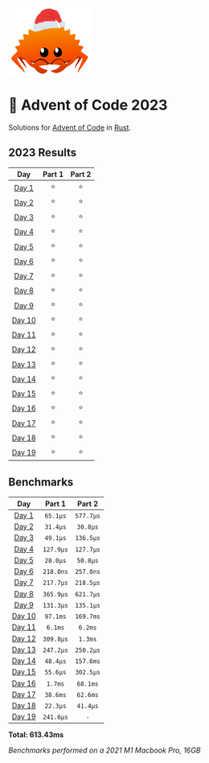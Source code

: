 <img src="./.assets/christmas_ferris.png" width="164">

# 🎄 Advent of Code 2023

Solutions for [Advent of Code](https://adventofcode.com/) in [Rust](https://www.rust-lang.org/).

<!--- advent_readme_stars table --->
## 2023 Results

| Day | Part 1 | Part 2 |
| :---: | :---: | :---: |
| [Day 1](https://adventofcode.com/2023/day/1) | ⭐ | ⭐ |
| [Day 2](https://adventofcode.com/2023/day/2) | ⭐ | ⭐ |
| [Day 3](https://adventofcode.com/2023/day/3) | ⭐ | ⭐ |
| [Day 4](https://adventofcode.com/2023/day/4) | ⭐ | ⭐ |
| [Day 5](https://adventofcode.com/2023/day/5) | ⭐ | ⭐ |
| [Day 6](https://adventofcode.com/2023/day/6) | ⭐ | ⭐ |
| [Day 7](https://adventofcode.com/2023/day/7) | ⭐ | ⭐ |
| [Day 8](https://adventofcode.com/2023/day/8) | ⭐ | ⭐ |
| [Day 9](https://adventofcode.com/2023/day/9) | ⭐ | ⭐ |
| [Day 10](https://adventofcode.com/2023/day/10) | ⭐ | ⭐ |
| [Day 11](https://adventofcode.com/2023/day/11) | ⭐ | ⭐ |
| [Day 12](https://adventofcode.com/2023/day/12) | ⭐ | ⭐ |
| [Day 13](https://adventofcode.com/2023/day/13) | ⭐ | ⭐ |
| [Day 14](https://adventofcode.com/2023/day/14) | ⭐ | ⭐ |
| [Day 15](https://adventofcode.com/2023/day/15) | ⭐ | ⭐ |
| [Day 16](https://adventofcode.com/2023/day/16) | ⭐ | ⭐ |
| [Day 17](https://adventofcode.com/2023/day/17) | ⭐ | ⭐ |
| [Day 18](https://adventofcode.com/2023/day/18) | ⭐ | ⭐ |
| [Day 19](https://adventofcode.com/2023/day/19) | ⭐ | ⭐ |
<!--- advent_readme_stars table --->

<!--- benchmarking table --->
## Benchmarks

| Day | Part 1 | Part 2 |
| :---: | :---: | :---:  |
| [Day 1](./src/bin/01.rs) | `65.1µs` | `577.7µs` |
| [Day 2](./src/bin/02.rs) | `31.4µs` | `30.8µs` |
| [Day 3](./src/bin/03.rs) | `49.1µs` | `136.5µs` |
| [Day 4](./src/bin/04.rs) | `127.9µs` | `127.7µs` |
| [Day 5](./src/bin/05.rs) | `28.0µs` | `50.8µs` |
| [Day 6](./src/bin/06.rs) | `218.0ns` | `257.0ns` |
| [Day 7](./src/bin/07.rs) | `217.7µs` | `218.5µs` |
| [Day 8](./src/bin/08.rs) | `365.9µs` | `621.7µs` |
| [Day 9](./src/bin/09.rs) | `131.3µs` | `135.1µs` |
| [Day 10](./src/bin/10.rs) | `97.1ms` | `169.7ms` |
| [Day 11](./src/bin/11.rs) | `6.1ms` | `6.2ms` |
| [Day 12](./src/bin/12.rs) | `309.8µs` | `1.3ms` |
| [Day 13](./src/bin/13.rs) | `247.2µs` | `250.2µs` |
| [Day 14](./src/bin/14.rs) | `48.4µs` | `157.6ms` |
| [Day 15](./src/bin/15.rs) | `55.6µs` | `302.5µs` |
| [Day 16](./src/bin/16.rs) | `1.7ms` | `68.1ms` |
| [Day 17](./src/bin/17.rs) | `38.6ms` | `62.6ms` |
| [Day 18](./src/bin/18.rs) | `22.3µs` | `41.4µs` |
| [Day 19](./src/bin/19.rs) | `241.6µs` | `-` |

**Total: 613.43ms**
<!--- benchmarking table --->
*Benchmarks performed on a 2021 M1 Macbook Pro, 16GB*
